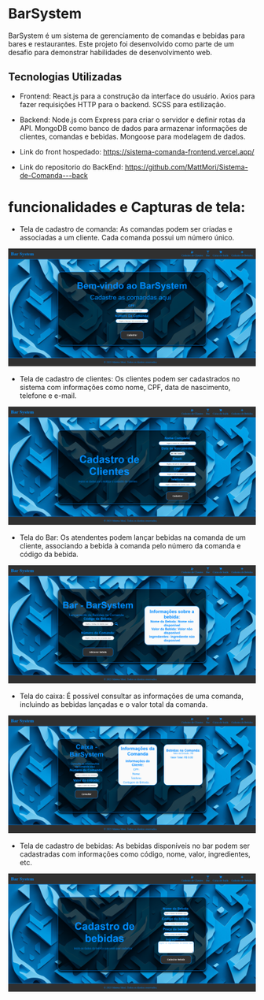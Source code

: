 # BarSystem

BarSystem é um sistema de gerenciamento de comandas e bebidas para bares e restaurantes. Este projeto foi desenvolvido como parte de um desafio para demonstrar habilidades de desenvolvimento web.

## Tecnologias Utilizadas

   - Frontend:
        React.js para a construção da interface do usuário.
        Axios para fazer requisições HTTP para o backend.
        SCSS para estilização.

   - Backend:
        Node.js com Express para criar o servidor e definir rotas da API.
        MongoDB como banco de dados para armazenar informações de clientes, comandas e bebidas.
        Mongoose para modelagem de dados.

- Link do front hospedado: https://sistema-comanda-frontend.vercel.app/
- Link do repositorio do BackEnd: https://github.com/MattMori/Sistema-de-Comanda---back


# funcionalidades e Capturas de tela:

 - Tela de cadastro de comanda:
As comandas podem ser criadas e associadas a um cliente. Cada comanda possui um número único.

![tela de Cadastro de comanda](public/Capturas%20de%20Tela/Tela%20-%20Comanda.png)

 - Tela de cadastro de clientes:
 Os clientes podem ser cadastrados no sistema com informações como nome, CPF, data de nascimento, telefone e e-mail.

![ tela de Cadastro de clientes](public//Capturas%20de%20Tela/Tela%20-%20Cadastro.png)

 - Tela do Bar:
Os atendentes podem lançar bebidas na comanda de um cliente, associando a bebida à comanda pelo número da comanda e código da bebida.

![tela do bar](public//Capturas%20de%20Tela/Tela%20-%20Bar.png)

 - Tela do caixa:
É possível consultar as informações de uma comanda, incluindo as bebidas lançadas e o valor total da comanda.

![tela do caixa](public/Capturas%20de%20Tela/Tela%20-%20Caixa%20de%20Saida.png)

 - Tela de cadastro de bebidas:
As bebidas disponíveis no bar podem ser cadastradas com informações como código, nome, valor, ingredientes, etc.

![tela de Cadastro de bebida](public/Capturas%20de%20Tela/Tela%20-%20Cadastrar%20bebida.png)
